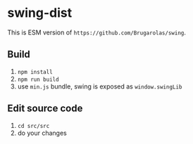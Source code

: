 # swing-dist

This is ESM version of `https://github.com/Brugarolas/swing`.

## Build

1. `npm install`
2. `npm run build`
3. use `min.js` bundle, swing is exposed as `window.swingLib`

## Edit source code

1. `cd src/src`
2. do your changes
